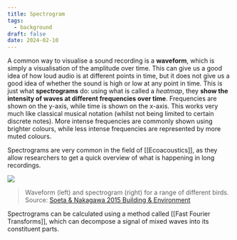 ```yaml
---
title: Spectrogram
tags:
  - background
draft: false
date: 2024-02-10
---
```

A common way to visualise a sound recording is a **waveform**, which is simply a visualisation of the amplitude over time. This can give us a good idea of how loud audio is at different points in time, but it does not give us a good idea of whether the sound is high or low at any point in time. This is just what **spectrograms**  do: using what is called a *heatmap*, they **show the intensity of waves at different frequencies over time**. Frequencies are shown on the y-axis, while time is shown on the x-axis. This works very much like classical musical notation (whilst not being limited to certain discrete notes). More intense frequencies are commonly shown using brighter colours, while less intense frequencies are represented by more muted colours.

Spectrograms are very common in the field of [[Ecoacoustics]], as they allow researchers to get a quick overview of what is happening in long recordings.

![](https://www.researchgate.net/profile/Yoshiharu-Soeta/publication/286302352/figure/fig1/AS:304607751360512@1449635555451/Temporal-waveform-and-spectrogram-of-the-birdsong-stimuli-used-The-spectrogram-was.png)
> Waveform (left) and spectrogram (right) for a range of different birds. Source: [Soeta & Nakagawa 2015 Building & Environment](https://www.researchgate.net/publication/286302352_BEBirdMEG)

Spectrograms can be calculated using a method called [[Fast Fourier Transforms]], which can decompose a signal of mixed waves into its constituent parts.